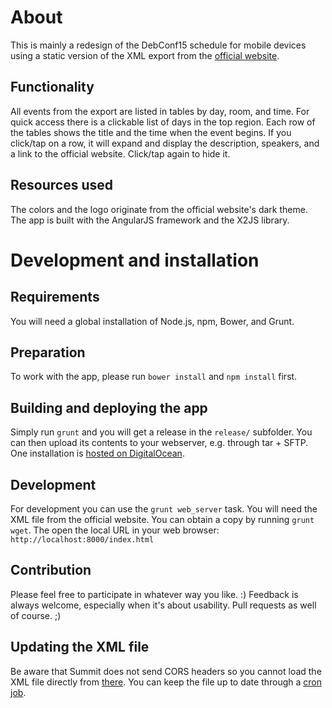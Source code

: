 # About
This is mainly a redesign of the DebConf15 schedule for mobile devices using a
static version of the XML export from the
[official website](https://debconf15.debconf.org).

## Functionality
All events from the export are listed in tables by day, room, and time.
For quick access there is a clickable list of days in the top region.
Each row of the tables shows the title and the time when the event begins.
If you click/tap on a row, it will expand and display the description, speakers,
and a link to the official website. Click/tap again to hide it.

## Resources used
The colors and the logo originate from the official website's dark theme.
The app is built with the AngularJS framework and the X2JS library.

# Development and installation

## Requirements
You will need a global installation of Node.js, npm, Bower, and Grunt.

## Preparation
To work with the app, please run `bower install` and `npm install` first.

## Building and deploying the app
Simply run `grunt` and you will get a release in the `release/` subfolder.
You can then upload its contents to your webserver, e.g. through tar + SFTP.
One installation is [hosted on DigitalOcean](http://bit.do/debconf15schedule).

## Development
For development you can use the `grunt web_server` task. You will need the XML
file from the official website. You can obtain a copy by running `grunt wget`.
The open the local URL in your web browser: `http://localhost:8000/index.html`

## Contribution
Please feel free to participate in whatever way you like. :) Feedback is always
welcome, especially when it's about usability. Pull requests as well of course.
;)

## Updating the XML file
Be aware that Summit does not send CORS headers so you cannot load the XML file
directly from [there](https://summit.debconf.org/debconf15.xml).
You can keep the file up to date through a
[cron job](https://www.freebsd.org/doc/handbook/configtuning-cron.html).
